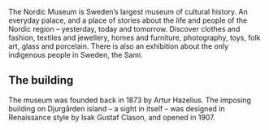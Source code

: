 The Nordic Museum is Sweden’s largest museum of cultural history. An everyday palace, and a place of stories about the life and people of the Nordic region – yesterday, today and tomorrow. Discover clothes and fashion, textiles and jewellery, homes and furniture, photography, toys, folk art, glass and porcelain. There is also an exhibition about the only indigenous people in Sweden, the Sami.

## The building
The museum was founded back in 1873 by Artur Hazelius. The imposing building on Djurgården island – a sight in itself – was designed in Renaissance style by Isak Gustaf Clason, and opened in 1907.
